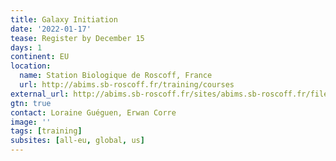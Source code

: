 ```yaml
---
title: Galaxy Initiation
date: '2022-01-17'
tease: Register by December 15
days: 1
continent: EU
location:
  name: Station Biologique de Roscoff, France
  url: http://abims.sb-roscoff.fr/training/courses
external_url: http://abims.sb-roscoff.fr/sites/abims.sb-roscoff.fr/files/formations_2021/modules/module_formation_abims-galaxy_initiation.pdf
gtn: true
contact: Loraine Guéguen, Erwan Corre
image: ''
tags: [training]
subsites: [all-eu, global, us]
---
```

